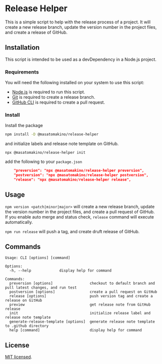 # Release Helper

This is a simple script to help with the release process of a project. It will create a new release branch, update the version number in the project files, and create a release of GitHub.

## Installation

This script is intended to be used as a devDependency in a Node.js project.

### Requirements

You will need the following installed on your system to use this script:

- [Node.js](https://nodejs.org/en/) is required to run this script.
- [Git](https://git-scm.com/) is required to create a release branch.
- [GitHub CLI](https://cli.github.com/) is required to create a pull request.

### Install

Install the package

```bash
npm install -D @masatomakino/release-helper
```

and initialize labels and release note template on GitHub.

```
npx @masatomakino/release-helper init
```

add the following to your `package.json`

```json
    "preversion": "npx @masatomakino/release-helper preversion",
    "postversion": "npx @masatomakino/release-helper postversion",
    "release": "npx @masatomakino/release-helper release",
```

## Usage

`npm version <patch|minor|major>` will create a new release branch, update the version number in the project files, and create a pull request of GitHub. If you enable auto merge and status check, `release` command will execute automatically.

`npm run release` will push a tag, and create druft release of GitHub.

## Commands

```console
Usage: CLI [options] [command]

Options:
  -h, --help             display help for command

Commands:
  preversion [options]                 checkout to default branch and pull latest changes, and run test
  postversion [options]                create a pull request on GitHub
  release [options]                    push version tag and create a release on GitHub
  preview                              get release note from GitHub release
  init                                 initialize release label and release note template
  generate-release-template [options]  generate release note template to .github directory
  help [command]                       display help for command
```

## License

[MIT licensed](LICENSE).
